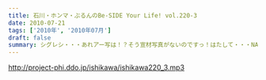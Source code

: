 ```yaml
---
title: 石川・ホンマ・ぶるんのBe-SIDE Your Life! vol.220-3
date: 2010-07-21
tags: ['2010年', '2010年07月']
draft: false
summary: シグレシ・・・あれアー写は！？そう宣材写真がないのですっ！はたして・・・NAMAE
---
```


http://project-phi.ddo.jp/ishikawa/ishikawa220_3.mp3
